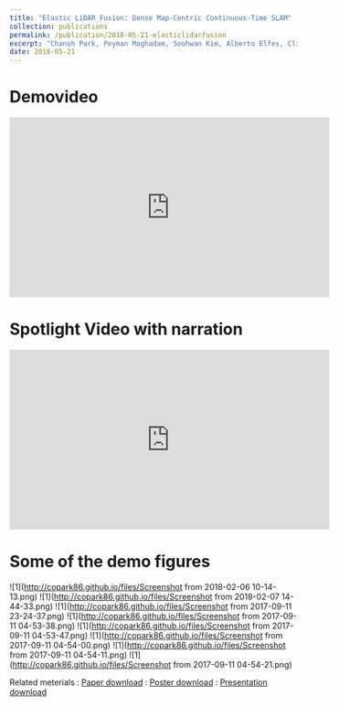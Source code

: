 ```yaml
---
title: "Elastic LiDAR Fusion: Dense Map-Centric Continuous-Time SLAM"
collection: publications
permalink: /publication/2018-05-21-elasticlidarfusion
excerpt: "Chanoh Park, Peyman Moghadam, Soohwan Kim, Alberto Elfes, Clinton Fookes, Sridha Sridharan, ICRA 2018."
date: 2018-05-21
---
```



# Demovideo
<iframe width="560" height="315" src="https://www.youtube.com/embed/QNNLncT9XmQ" frameborder="0" allow="autoplay; encrypted-media"> </iframe>
<br>

# Spotlight Video with narration
<iframe width="560" height="315" src="https://www.youtube.com/embed/bFxwsDEUAb4" frameborder="0" allow="autoplay; encrypted-media"> </iframe>
<br>

# Some of the demo figures
![1](http://copark86.github.io/files/Screenshot from 2018-02-06 10-14-13.png)
![1](http://copark86.github.io/files/Screenshot from 2018-02-07 14-44-33.png)
![1](http://copark86.github.io/files/Screenshot from 2017-09-11 23-24-37.png)
![1](http://copark86.github.io/files/Screenshot from 2017-09-11 04-53-38.png)
![1](http://copark86.github.io/files/Screenshot from 2017-09-11 04-53-47.png)
![1](http://copark86.github.io/files/Screenshot from 2017-09-11 04-54-00.png)
![1](http://copark86.github.io/files/Screenshot from 2017-09-11 04-54-11.png)
![1](http://copark86.github.io/files/Screenshot from 2017-09-11 04-54-21.png)
<br>

Related meterials
:   [Paper download](https://arxiv.org/pdf/1709.01265)
:   [Poster download](http://copark86.github.io/files/elasticlidarfusion_poster.pdf)
:   [Presentation download](http://copark86.github.io/files/elasticlidarfusion_ppt.pdf)

